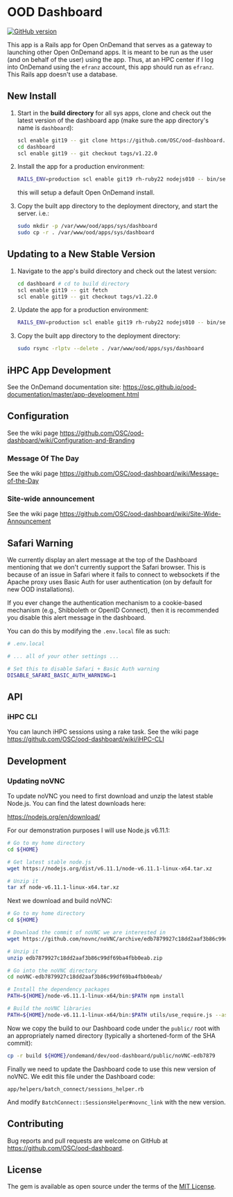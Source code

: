 # OOD Dashboard

[![GitHub version](https://badge.fury.io/gh/OSC%2Food-dashboard.svg)](https://badge.fury.io/gh/OSC%2Food-dashboard)

This app is a Rails app for Open OnDemand that serves as a gateway to launching
other Open OnDemand apps. It is meant to be run as the user (and on behalf of
the user) using the app. Thus, at an HPC center if I log into OnDemand using
the `efranz` account, this app should run as `efranz`. This Rails app doesn't
use a database.

## New Install


1. Start in the **build directory** for all sys apps, clone and check out the
   latest version of the dashboard app (make sure the app directory's name is
   `dashboard`):

   ```sh
   scl enable git19 -- git clone https://github.com/OSC/ood-dashboard.git dashboard
   cd dashboard
   scl enable git19 -- git checkout tags/v1.22.0
   ```

2. Install the app for a production environment:

   ```sh
   RAILS_ENV=production scl enable git19 rh-ruby22 nodejs010 -- bin/setup
   ```

   this will setup a default Open OnDemand install.

3. Copy the built app directory to the deployment directory, and start the
   server. i.e.:

   ```sh
   sudo mkdir -p /var/www/ood/apps/sys/dashboard
   sudo cp -r . /var/www/ood/apps/sys/dashboard
   ```

## Updating to a New Stable Version

1. Navigate to the app's build directory and check out the latest version:

   ```sh
   cd dashboard # cd to build directory
   scl enable git19 -- git fetch
   scl enable git19 -- git checkout tags/v1.22.0
   ```

2. Update the app for a production environment:

   ```sh
   RAILS_ENV=production scl enable git19 rh-ruby22 nodejs010 -- bin/setup
   ```

3. Copy the built app directory to the deployment directory:

   ```sh
   sudo rsync -rlptv --delete . /var/www/ood/apps/sys/dashboard
   ```

## iHPC App Development

See the OnDemand documentation site: https://osc.github.io/ood-documentation/master/app-development.html

## Configuration

See the wiki page https://github.com/OSC/ood-dashboard/wiki/Configuration-and-Branding

### Message Of The Day

See the wiki page https://github.com/OSC/ood-dashboard/wiki/Message-of-the-Day

### Site-wide announcement

See the wiki page https://github.com/OSC/ood-dashboard/wiki/Site-Wide-Announcement

## Safari Warning

We currently display an alert message at the top of the Dashboard mentioning
that we don't currently support the Safari browser. This is because of an issue
in Safari where it fails to connect to websockets if the Apache proxy uses
Basic Auth for user authentication (on by default for new OOD installations).

If you ever change the authentication mechanism to a cookie-based mechanism
(e.g., Shibboleth or OpenID Connect), then it is recommended you disable this
alert message in the dashboard.

You can do this by modifying the `.env.local` file as such:

```sh
# .env.local

# ... all of your other settings ...

# Set this to disable Safari + Basic Auth warning
DISABLE_SAFARI_BASIC_AUTH_WARNING=1
```

## API

### iHPC CLI

You can launch iHPC sessions using a rake task. See the wiki page
https://github.com/OSC/ood-dashboard/wiki/iHPC-CLI

## Development

### Updating noVNC

To update noVNC you need to first download and unzip the latest stable Node.js.
You can find the latest downloads here:

https://nodejs.org/en/download/

For our demonstration purposes I will use Node.js v6.11.1:

```sh
# Go to my home directory
cd ${HOME}

# Get latest stable node.js
wget https://nodejs.org/dist/v6.11.1/node-v6.11.1-linux-x64.tar.xz

# Unzip it
tar xf node-v6.11.1-linux-x64.tar.xz
```

Next we download and build noVNC:

```sh
# Go to my home directory
cd ${HOME}

# Download the commit of noVNC we are interested in
wget https://github.com/novnc/noVNC/archive/edb7879927c18dd2aaf3b86c99df69ba4fbb0eab.zip

# Unzip it
unzip edb7879927c18dd2aaf3b86c99df69ba4fbb0eab.zip

# Go into the noVNC directory
cd noVNC-edb7879927c18dd2aaf3b86c99df69ba4fbb0eab/

# Install the dependency packages
PATH=${HOME}/node-v6.11.1-linux-x64/bin:$PATH npm install

# Build the noVNC libraries
PATH=${HOME}/node-v6.11.1-linux-x64/bin:$PATH utils/use_require.js --as commonjs --with-app
```

Now we copy the build to our Dashboard code under the `public/` root with an
appropriately named directory (typically a shortened-form of the SHA commit):

```sh
cp -r build ${HOME}/ondemand/dev/ood-dashboard/public/noVNC-edb7879
```

Finally we need to update the Dashboard code to use this new version of noVNC.
We edit this file under the Dashboard code:

```
app/helpers/batch_connect/sessions_helper.rb
```

And modify `BatchConnect::SessionsHelper#novnc_link` with the new version.

## Contributing

Bug reports and pull requests are welcome on GitHub at
https://github.com/OSC/ood-dashboard.

## License

The gem is available as open source under the terms of the [MIT
License](http://opensource.org/licenses/MIT).
